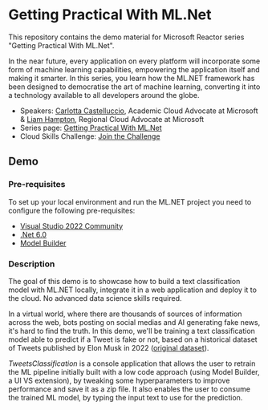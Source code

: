 # Getting Practical With ML.Net
This repository contains the demo material for Microsoft Reactor series "Getting  Practical With ML.Net".

In the near future, every application on every platform will incorporate some form of machine learning capabilities, empowering the application itself and making it smarter. In this series, you learn how the ML.NET framework has been designed to democratise the art of machine learning, converting it into a technology available to all developers around the globe. 

* Speakers: [Carlotta Castelluccio](https://www.linkedin.com/in/carlotta-castelluccio/), Academic Cloud Advocate at Microsoft &
            [Liam Hampton](https://www.linkedin.com/in/liam-conroy-hampton), Regional Cloud Advocate at Microsoft
* Series page: [Getting Practical With ML.Net](https://developer.microsoft.com/en-us/reactor/series/S-1059/?WT.mc_id=academic-82020-cacaste) 
* Cloud Skills Challenge: [Join the Challenge](https://aka.ms/ML.NETCSC?WT.mc_id=academic-82020-cacaste)

## Demo
### Pre-requisites
To set up your local environment and run the ML.NET project you need to configure the following pre-requisites:
* [Visual Studio 2022 Community](https://aka.ms/install-visual-studio?WT.mc_id=academic-82020-cacaste)
* [.Net 6.0](https://dotnet.microsoft.com/en-us/download/dotnet/6.0?WT.mc_id=academic-82020-cacaste)
* [Model Builder](https://marketplace.visualstudio.com/items?itemName=MLNET.ModelBuilder2022?WT.mc_id=academic-82020-cacaste)

### Description
The goal of this demo is to showcase how to build a text classification model with ML.NET locally, integrate it in a web application and deploy it to the cloud. No advanced data science skills required.

In a virtual world, where there are thousands of sources of information across the web, bots posting on social medias and AI generating fake news, it's hard to find the truth. In this demo, we'll be training a text classification model able to predict if a Tweet is fake or not, based on a historical dataset of Tweets published by Elon Musk in 2022 ([original dataset](https://www.kaggle.com/datasets/marta99/elon-musks-tweets-dataset-2022)).  

*TweetsClassification* is a console application that allows the user to retrain the ML pipeline initially built with a low code approach (using Model Builder, a UI VS extension), by tweaking some hyperparameters to improve performance and save it as a zip file. It also enables the user to consume the trained ML model, by typing the input text to use for the prediction. 
